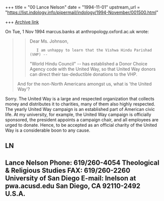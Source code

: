 +++
title = "00 Lance Nelson"
date = "1994-11-01"
upstream_url = "https://list.indology.info/pipermail/indology/1994-November/001500.html"

+++
[Archive link](https://list.indology.info/pipermail/indology/1994-November/001500.html)

On Tue, 1 Nov 1994 marcus.banks at anthropology.oxford.ac.uk wrote:

> >Dear Ms. Johnson,
> >
> >        I am unhappy to learn that the Vishwa Hindu Parishad (VHP) --
> >"World Hindu Council" -- has established a Donor Choice Agency code with
> >the United Way, so that United Way donors can direct their tax-deductible
> >donations to the VHP.
> 
> And for the non-North Americans amongst us, what is 'the United Way'?

Sorry.  The United Way is a large and respected organization that 
collects money and distributes it to charities, many of them also highly 
respected.  The yearly United Way campaign is an established part of 
American civic life.  At my university, for example, the United Way 
campaign is officially sponsored, the president appoints a campaign 
chair, and all employees are urged to donate.  Hence, to be accepted as 
an official charity of the United Way is a considerable boon to any cause.

LN
-----------------------------------------------------------------------------
Lance Nelson                                              Phone: 619/260-4054
Theological & Religious Studies                             FAX: 619/260-2260
University of San Diego                         E-mail: lnelson at pwa.acusd.edu
San Diego, CA 92110-2492                                               U.S.A.
-----------------------------------------------------------------------------






